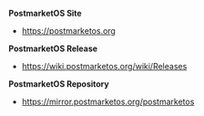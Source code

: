 
<b>PostmarketOS Site</b>
- https://postmarketos.org

<b>PostmarketOS Release</b>
- https://wiki.postmarketos.org/wiki/Releases

<b>PostmarketOS Repository</b>
- https://mirror.postmarketos.org/postmarketos

